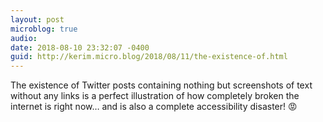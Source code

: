 ```yaml
---
layout: post
microblog: true
audio: 
date: 2018-08-10 23:32:07 -0400
guid: http://kerim.micro.blog/2018/08/11/the-existence-of.html
---
```

The existence of Twitter posts containing nothing but screenshots of text without any links is a perfect illustration of how completely broken the internet is right now… and is also a complete accessibility disaster! 😡
